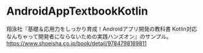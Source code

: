 # AndroidAppTextbookKotlin
翔泳社『基礎＆応用力をしっかり育成！Androidアプリ開発の教科書 Kotlin対応 なんちゃって開発者にならないための実践ハンズオン』のサンプル。
https://www.shoeisha.co.jp/book/detail/9784798169811
